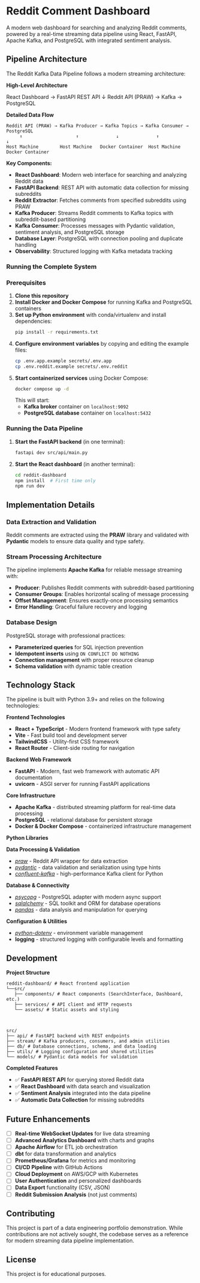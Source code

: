 # Reddit Comment Dashboard

A modern web dashboard for searching and analyzing Reddit comments, powered by a real-time streaming data pipeline using React, FastAPI, Apache Kafka, and PostgreSQL with integrated sentiment analysis.


## Pipeline Architecture

The Reddit Kafka Data Pipeline follows a modern streaming architecture:

**High-Level Architecture**

React Dashboard → FastAPI REST API
                       ↓
Reddit API (PRAW) → Kafka → PostgreSQL


**Detailed Data Flow**
```
Reddit API (PRAW) → Kafka Producer → Kafka Topics → Kafka Consumer → PostgreSQL
     ↑                    ↑              ↓              ↑              ↓
Host Machine        Host Machine   Docker Container  Host Machine  Docker Container
```

**Key Components:**
- **React Dashboard**: Modern web interface for searching and analyzing Reddit data
- **FastAPI Backend**: REST API with automatic data collection for missing subreddits
- **Reddit Extractor**: Fetches comments from specified subreddits using PRAW
- **Kafka Producer**: Streams Reddit comments to Kafka topics with subreddit-based partitioning
- **Kafka Consumer**: Processes messages with Pydantic validation, sentiment analysis, and PostgreSQL storage
- **Database Layer**: PostgreSQL with connection pooling and duplicate handling
- **Observability**: Structured logging with Kafka metadata tracking

### Running the Complete System

### Prerequisites

1. **Clone this repository**
2. **Install Docker and Docker Compose** for running Kafka and PostgreSQL containers
3. **Set up Python environment** with conda/virtualenv and install dependencies:
   ```bash
   pip install -r requirements.txt
   ```
4. **Configure environment variables** by copying and editing the example files:
   ```bash
   cp .env.app.example secrets/.env.app
   cp .env.reddit.example secrets/.env.reddit
   ```
5. **Start containerized services** using Docker Compose:
   ```bash
   docker compose up -d
   ```
   This will start:
   - **Kafka broker** container on `localhost:9092`
   - **PostgreSQL database** container on `localhost:5432`

### Running the Data Pipeline

1. **Start the FastAPI backend** (in one terminal):
   ```bash
   fastapi dev src/api/main.py
   ```

2. **Start the React dashboard** (in another terminal):
   ```bash
   cd reddit-dashboard
   npm install  # First time only
   npm run dev
   ```

## Implementation Details

### Data Extraction and Validation

Reddit comments are extracted using the **PRAW** library and validated with **Pydantic** models to ensure data quality and type safety.

### Stream Processing Architecture

The pipeline implements **Apache Kafka** for reliable message streaming with:
- **Producer**: Publishes Reddit comments with subreddit-based partitioning
- **Consumer Groups**: Enables horizontal scaling of message processing
- **Offset Management**: Ensures exactly-once processing semantics
- **Error Handling**: Graceful failure recovery and logging

### Database Design

PostgreSQL storage with professional practices:
- **Parameterized queries** for SQL injection prevention
- **Idempotent inserts** using `ON CONFLICT DO NOTHING`
- **Connection management** with proper resource cleanup
- **Schema validation** with dynamic table creation

## Technology Stack

The pipeline is built with Python 3.9+ and relies on the following technologies:

**Frontend Technologies**
* **React + TypeScript** - Modern frontend framework with type safety
* **Vite** - Fast build tool and development server
* **TailwindCSS** - Utility-first CSS framework
* **React Router** - Client-side routing for navigation

**Backend Web Framework**
* **FastAPI** - Modern, fast web framework with automatic API documentation
* **uvicorn** - ASGI server for running FastAPI applications

**Core Infrastructure**
* **Apache Kafka** - distributed streaming platform for real-time data processing
* **PostgreSQL** - relational database for persistent storage
* **Docker & Docker Compose** - containerized infrastructure management

**Python Libraries**

**Data Processing & Validation**
* [*praw*](https://praw.readthedocs.io/) - Reddit API wrapper for data extraction
* [*pydantic*](https://pydantic-docs.helpmanual.io/) - data validation and serialization using type hints
* [*confluent-kafka*](https://docs.confluent.io/kafka-clients/python/current/overview.html) - high-performance Kafka client for Python

**Database & Connectivity**
* [*psycopg*](https://www.psycopg.org/psycopg3/) - PostgreSQL adapter with modern async support
* [*sqlalchemy*](https://www.sqlalchemy.org/) - SQL toolkit and ORM for database operations
* [*pandas*](https://pandas.pydata.org/) - data analysis and manipulation for querying

**Configuration & Utilities**
* [*python-dotenv*](https://github.com/theskumar/python-dotenv) - environment variable management
* **logging** - structured logging with configurable levels and formatting

## Development

**Project Structure**
```
reddit-dashboard/ # React frontend application
└──src/ 
   ├── components/ # React components (SearchInterface, Dashboard, etc.)
   ├── services/ # API client and HTTP requests
   └── assets/ # Static assets and styling



src/
├── api/ # FastAPI backend with REST endpoints
├── stream/ # Kafka producers, consumers, and admin utilities 
├── db/ # Database connections, schema, and data loading
├── utils/ # Logging configuration and shared utilities
└── models/ # Pydantic data models for validation
```

**Completed Features**
- ✅ **FastAPI REST API** for querying stored Reddit data
- ✅ **React Dashboard** with data search and visualization
- ✅ **Sentiment Analysis** integrated into the data pipeline
- ✅ **Automatic Data Collection** for missing subreddits


## Future Enhancements
- [ ] **Real-time WebSocket Updates** for live data streaming
- [ ] **Advanced Analytics Dashboard** with charts and graphs
- [ ] **Apache Airflow** for ETL job orchestration
- [ ] **dbt** for data transformation and analytics
- [ ] **Prometheus/Grafana** for metrics and monitoring
- [ ] **CI/CD Pipeline** with GitHub Actions
- [ ] **Cloud Deployment** on AWS/GCP with Kubernetes
- [ ] **User Authentication** and personalized dashboards
- [ ] **Data Export** functionality (CSV, JSON)
- [ ] **Reddit Submission Analysis** (not just comments)

## Contributing

This project is part of a data engineering portfolio demonstration. While contributions are not actively sought, the codebase serves as a reference for modern streaming data pipeline implementation.

## License

This project is for educational purposes.

